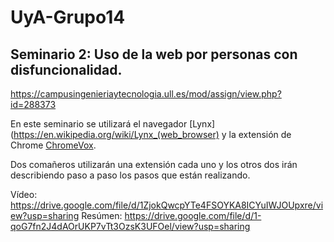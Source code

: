 # UyA-Grupo14

## Seminario 2: Uso de la web por personas con disfuncionalidad.

https://campusingenieriaytecnologia.ull.es/mod/assign/view.php?id=288373

En este seminario se utilizará el navegador [Lynx](https://en.wikipedia.org/wiki/Lynx_(web_browser) y la extensión de Chrome [ChromeVox](https://chrome.google.com/webstore/detail/screen-reader/kgejglhpjiefppelpmljglcjbhoiplfn?hl=es).

Dos comañeros utilizarán una extensión cada uno y los otros dos irán describiendo paso a paso los pasos que están realizando.

Vídeo: https://drive.google.com/file/d/1ZjokQwcpYTe4FSOYKA8ICYuIWJOUpxre/view?usp=sharing
Resúmen: https://drive.google.com/file/d/1-qoG7fn2J4dAOrUKP7vTt3OzsK3UFOel/view?usp=sharing
